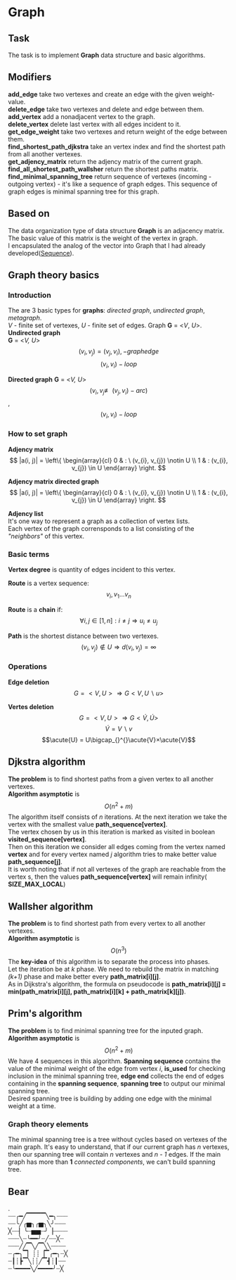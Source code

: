 # Graph

## Task
The task is to implement **Graph** data structure and basic algorithms. 

## Modifiers
**add_edge** take two vertexes and create an edge with the given weight-value.  
**delete_edge** take two vertexes and delete and edge between them.  
**add_vertex** add a nonadjacent vertex to the graph.  
**delete_vertex** delete last vertex with all edges incident to it.  
**get_edge_weight** take two vertexes and return weight of the edge between them.  
**find_shortest_path_djkstra** take an vertex index and find the shortest path from all another vertexes.  
**get_adjency_matrix** return the adjency matrix of the current graph.  
**find_all_shortest_path_wallsher** return the shortest paths matrix.  
**find_minimal_spanning_tree** return sequence of vertexes (incoming - outgoing vertex) - it's like a sequence of graph edges. This sequence of graph edges is minimal spanning tree for this graph.  


## Based on
The data organization type of data structure **Graph** is an adjacency matrix.  
The basic value of this matrix is the weight of the vertex in graph.  
I encapsulated the analog of the vector into Graph that I had already developed([Sequence](https://github.com/VanyushaDoronin/Sequence)).

## Graph theory basics

### Introduction

The are 3 basic types for **graphs**: *directed graph*, *undirected graph*, *metagraph*.  
*V* - finite set of vertexes, *U* - finite set of edges. Graph **G** = <*V*, *U*>.  
**Undirected graph**  
**G** = <*V, U*> $$(v_{i}, v_{j}) = (v_{j}, v_{i}), - graph edge$$ $$(v_{i}, v_{i}) - loop$$  

**Directed graph**
**G** = <*V, U*> $$(v_{i}, v_{j} \not\equiv\ (v_{j}, v_{i}) - arc)$$ , $$(v_{i}, v_{i}) - loop$$  

### How to set graph

**Adjency matrix**
$$ |a(i, j)| = \left\{ \begin{array}{cl}
0 & : \ (v_{i}, v_{j}) \notin U \\
1 & : (v_{i}, v_{j}) \in U
\end{array} \right. $$

**Adjency matrix directed graph**
$$ |a(i, j)| = \left\{ \begin{array}{cl}
0 & : \ (v_{i}, v_{j}) \notin U \\
1 & : (v_{i}, v_{j}) \in U
\end{array} \right. $$ 

**Adjency list**  
It's one way to represent a graph as a collection of vertex lists.  
Each vertex of the graph corrensponds to a list consisting of the *"neighbors"* of this vertex.  

### Basic terms
**Vertex degree** is quantity of edges incident to this vertex.  

**Route** is a vertex sequence:
$$v_{i},v_{1} ... v_{n}$$

**Route** is a **chain** if:
$$\forall i, j\in [1, n] : i \neq j \Rightarrow u_{i} \neq u_{j}$$

**Path** is the shortest distance between two vertexes.
$$(v_{i}, v_{j}) \notin U \Rightarrow d(v_{i}, v_{j}) = ∞$$

### Operations
**Edge deletion**  
$$G = <V,U> \Rightarrow G <V, U\smallsetminus u >$$

**Vertes deletion**  
$$G = <V,U> \Rightarrow G <\acute{V}, \acute{U}>$$
$$\acute{V} = V\smallsetminus v$$
$$\acute{U} = U\bigcap_{}^{}\acute{V}×\acute{V}$$

## Djkstra algorithm
**The problem** is to find shortest paths from a given vertex to all another vertexes.  
**Algorithm asymptotic** is $$O(n^2 + m)$$
The algorithm itself consists of *n* iterations. At the next iteration we take the vertex with the smallest value **path_sequence[vertex]**.  
The vertex chosen by us in this iteration is marked as visited in boolean **visited_sequence[vertex]**.  
Then on this iteration we consider all edges coming from the vertex named **vertex** and for every vertex named *j* algorithm tries to make better value **path_sequence[j]**.  
It is worth noting that if not all vertexes of the graph are reachable from the vertex s, then the values **path_sequence[vertex]** will remain infinity( **SIZE_MAX_LOCAL**)  

## Wallsher algorithm
**The problem** is to find shortest path from every vertex to all another vertexes.  
**Algorithm asymptotic** is $$O(n^3)$$
The **key-idea** of this algorithm is to separate the process into phases.  
Let the iteration be at *k* phase. We need to rebuild the matrix in matching *(k+1)* phase and make better every **path_matrix[i][j]**.  
As in Dijkstra's algorithm, the formula on pseudocode is **path_matrix[i][j] = min(path_matrix[i][j], path_matrix[i][k] + path_matrix[k][j])**.  

## Prim's algorithm
**The problem** is to find minimal spanning tree for the inputed graph.  
**Algorithm asymptotic** is $$O(n^2 + m)$$
We have 4 sequences in this algorithm. **Spanning sequence** contains the value of the minimal weight of the edge from vertex *i*, **is_used** for checking inclusion
in the minimal spanning tree, **edge end** collects the end of edges containing in the **spanning sequence**, **spanning tree** to output our minimal spanning tree.  
Desired spanning tree is building by adding one edge with the minimal weight at a time.   
### Graph theory elements 
The minimal spanning tree is a tree without cycles based on vertexes of the main graph. It's easy to understand, that if our current graph has *n* vertexes, then our
spanning tree will contain *n* vertexes and *n - 1* edges. If the main graph has more than **1** *connected components*, we can't build spanning tree.  

## Bear
.  
┈┈╭━╱▔▔▔▔╲━╮┈┈┈  
┈┈╰╱╭▅╮╭▅╮╲╯┈┈┈  
╳┈┈▏╰┈▅▅┈╯▕┈┈┈┈  
┈┈┈╲┈╰━━╯┈╱┈┈╳┈  
┈┈┈╱╱▔╲╱▔╲╲┈┈┈┈  
┈╭━╮▔▏┊┊▕▔╭━╮┈╳  
┈┃┊┣▔╲┊┊╱▔┫┊┃┈┈  
┈╰━━━━╲╱━━━━╯┈╳  
